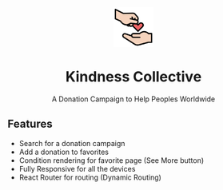 <div align="center">
<img src="/public/logo.png" alt="Kindness-Collective" width=80>
<h1>Kindness Collective</h1>
<p>A Donation Campaign to Help Peoples Worldwide</p>
</div>

## Features

-   Search for a donation campaign
-   Add a donation to favorites
-   Condition rendering for favorite page (See More button)
-   Fully Responsive for all the devices
-   React Router for routing (Dynamic Routing)
